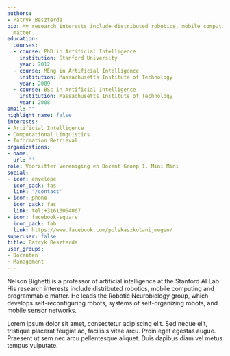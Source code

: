 ```yaml
---
authors:
- Patryk Beszterda
bio: My research interests include distributed robotics, mobile computing and programmable
  matter.
education:
  courses:
  - course: PhD in Artificial Intelligence
    institution: Stanford University
    year: 2012
  - course: MEng in Artificial Intelligence
    institution: Massachusetts Institute of Technology
    year: 2009
  - course: BSc in Artificial Intelligence
    institution: Massachusetts Institute of Technology
    year: 2008
email: ""
highlight_name: false
interests:
- Artificial Intelligence
- Computational Linguistics
- Information Retrieval
organizations:
- name: 
  url: ''
role: Voorzitter Vereniging en Docent Groep 1. Mini Mini
social:
- icon: envelope
  icon_pack: fas
  link: '/contact'
- icon: phone
  icon_pack: fas
  link: tel:+31613064067
- icon: facebook-square
  icon_pack: fab
  link: https://www.facebook.com/polskaszkolanijmegen/
superuser: false
title: Patryk Beszterda
user_groups:
- Docenten
- Management
---
```


Nelson Bighetti is a professor of artificial intelligence at the Stanford AI Lab. His research interests include distributed robotics, mobile computing and programmable matter. He leads the Robotic Neurobiology group, which develops self-reconfiguring robots, systems of self-organizing robots, and mobile sensor networks.

Lorem ipsum dolor sit amet, consectetur adipiscing elit. Sed neque elit, tristique placerat feugiat ac, facilisis vitae arcu. Proin eget egestas augue. Praesent ut sem nec arcu pellentesque aliquet. Duis dapibus diam vel metus tempus vulputate.

<!--{{< icon name="download" pack="fas" >}} Download my {{< staticref "media/demo_resume.pdf" "newtab" >}}resumé{{< /staticref >}}.-->
